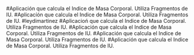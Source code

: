 #Aplicación que calcula el Indice de Masa Corporal. Utiliza Fragmentos de IU.
#Aplicacíón que calcula el Indice de Masa Corporal. Utiliza Fragmentos de IU.
#leydimartinez
#Aplicacioń que calcula el Indice de Masa Corporal. Utiliza Fragmentos de IU.
#Aplicación que calcula el Indice de Masa Corporal. Utiliza Fragmentos de IU.
#Aplicación que calcula el Indice de Masa Corporal. Utiliza Fragmentos de IU.
#Aplicación que calcula el Indice de Masa Corporal. Utiliza Fragmentos de IU.
